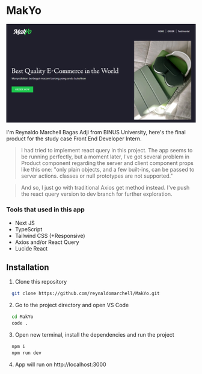 # MakYo

![alt text](image.png)

I'm Reynaldo Marchell Bagas Adji from BINUS University, here's the final product for the study case Front End Developer Intern.

> I had tried to implement react query in this project. The app seems to be running perfectly, but a moment later, I've got several problem in Product component regarding the server and client component props like this one: "only plain objects, and a few built-ins, can be passed to server actions. classes or null prototypes are not supported."

> And so, I just go with traditional Axios get method instead. I've push the react query version to dev branch for further exploration.

### Tools that used in this app

- Next JS
- TypeScript
- Tailwind CSS (+Responsive)
- Axios and/or React Query
- Lucide React

## Installation

1. Clone this repository

```bash
  git clone https://github.com/reynaldomarchell/MakYo.git
```

2.  Go to the project directory and open VS Code

```bash
  cd MakYo
  code .
```

3. Open new terminal, install the dependencies and run the project

```bash
  npm i
  npm run dev
```

4. App will run on http://localhost:3000
